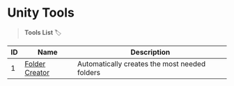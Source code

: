 # Unity Tools


> **Tools List** 🏷️

| **ID** | **Name** | **Description** |
| --- | --- | --- |
| 1 | [Folder Creator](https://github.com/alisahanyalcin/unity-tools/tree/main/Folder%20Creator) | Automatically creates the most needed folders |
